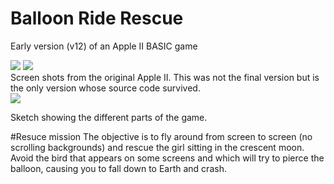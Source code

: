 # Balloon Ride Rescue
Early version (v12) of an Apple II BASIC game

<img src="./balloon ride rescue 4MHz.mov" type="video/mp4"/>

<img src="./brr.gif"/>
<figcaption>
Screen shots from the original Apple II. This was not the final version but is the only version whose source code survived.
</figcaption>

<img src="./balloon-ride-rescue-sketch.jpg"/>
<figcaption>

Sketch showing the different parts of the game.
</figcaption>

#Resuce mission
The objective is to fly around from screen to screen (no scrolling backgrounds) and rescue the girl sitting in the crescent moon. Avoid the bird that appears on some screens and which will try to pierce the balloon, causing you to fall down to Earth and crash.
